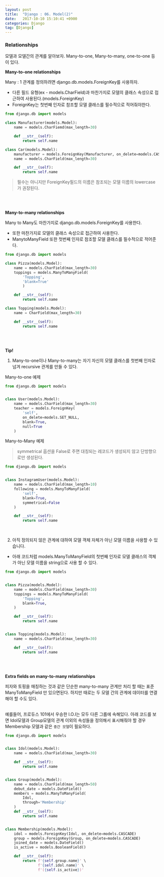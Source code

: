 ```yaml
---
layout: post
title:  "Django : 06. Model(2)"
date:   2017-10-10 15:10:41 +0900
categories: Django
tag: [Django]
---
```


### Relationships
모델과 모델간의 관계를 알아보자. Many-to-one, Many-to-many, one-to-one 등이 있다.

**Many-to-one relationships**

Many : 1 관계를 정의하려면 django.db.models.ForeignKey를 사용하자. <br>

- 다른 필드 유형(ex - models.CharField)과 마찬가지로 모델의 클래스 속성으로 접근하여 사용된다.(models.ForeignKey)
- ForeignKey는 첫번째 인자로 참조할 모델 클래스를 필수적으로 적어줘야한다.

```python
from django.db import models

class Manufacturer(models.Model):
	name = models.CharFiemd(max_length=30)

	def __str__(self):
		return self.name

class Car(models.Model):
	manufacturer = models.ForeignKey(Manufacturer, on_delete=models.CASCADE)
	name = models.CharField(max_length=30)

	def __str__(self):
		return self.name
```

> 필수는 아니지만 ForeignKey필드의 이름은 참조되는 모델 이름의 lowercase가 권장된다.



<br><br>

**Many-to-many relationships**

Many to Many도 마찬가지로 django.db.models.ForeignKey를 사용한다.

- 또한 마찬가지로 모델의 클래스 속성으로 접근하여 사용한다.
- ManytoManyField 또한 첫번째 인자로 참조할 모델 클래스를 필수적으로 적어준다.

```python
from django.db import models

class Pizza(models.Model):
	name = models.CharField(max_length=30)
	toppings = models.ManyToManyField(
		'Topping',
		'blank=True'
		)

	def __str__(self):
		return self.name

class Topping(models.Model):
	name = CharField(max_length=30)

	def __str__(self):
		return self.name
```

<br><br>

**Tip!**

1. Many-to-one이나 Many-to-many는 자기 자신의 모델 클래스를 첫번째 인자로 넘겨 recursive 관게를 만들 수 있다.

Many-to-one 예제

```python
from django.db import models


class User(models.Model):
    name = models.CharField(max_length=30)
    teacher = models.ForeignKey(
        'self',
        on_delete=models.SET_NULL,
        blank=True,
        null=True
    )
```

Many-to-Many 예제
> symmetrical 옵션을 False로 주면 대칭되는 레코드가 생성되지 않고 단방향으로만 생성된다.

```python
from django.db import models


class InstagramUser(models.Model):
    name = models.CharField(max_length=10)
    following = models.ManyToManyField(
        'self',
        blank=True,
        symmetrical=False
    )

    def __str__(self):
        return self.name
```

<br>

2. 아직 정의되지 않은 관계에 대하여 모델 객체 자체가 아닌 모델 이름을 사용할 수 있습니다.

- 아래 코드처럼 models.ManyToManyField의 첫번째 인자로 모델 클래스의 객체가 아닌 모델 이름을 string으로 사용 할 수 있다.  

```python
from django.db import models


class Pizza(models.Model):
    name = models.CharField(max_length=30)
    toppings = models.ManyToManyField(
        'Topping',
        blank=True,
    )

    def __str__(self):
        return self.name


class Topping(models.Model):
    name = models.CharField(max_length=30)

    def __str__(self):
        return self.name
```

<br><br>

**Extra fields on many-to-many relationships**

피자와 토핑을 매칭하는 것과 같은 단순한 many-to-many 관계만 처리 할 때는 표준 ManyToManyField 만 있으면된다. 하지만 때로는 두 모델 간의 관계에 데이터를 연결해야 할 수도 있다.<br><br>

예를들어, 프로듀스 101에서 우승한 I.O.I는 모두 다른 그룹에 속해있다. 아래 코드를 보면 Idol모델과 Group모델의 관계 이외의 속성들을 정의해서 표시해줘야 할 경우 Membership 모델과 같은 `중간 모델`이 필요하다.

```python
from django.db import models


class Idol(models.Model):
    name = models.CharField(max_length=30)

    def __str__(self):
        return self.name


class Group(models.Model):
    name = models.CharField(max_length=50)
    debut_date = models.DateField()
    members = models.ManyToManyField(
        Idol,
        through='Membership'
    )
    def __str__(self):
        return self.name


class Membership(models.Model):
    idol = models.ForeignKey(Idol, on_delete=models.CASCADE)
    group = models.ForeignKey(Group, on_delete=models.CASCADE)
    joined_date = models.DateField()
    is_active = models.BooleanField()

    def __str__(self):
        return f'{self.group.name}' \
               f'{self.idol.name}' \
               f'({self.is_active})'
```
